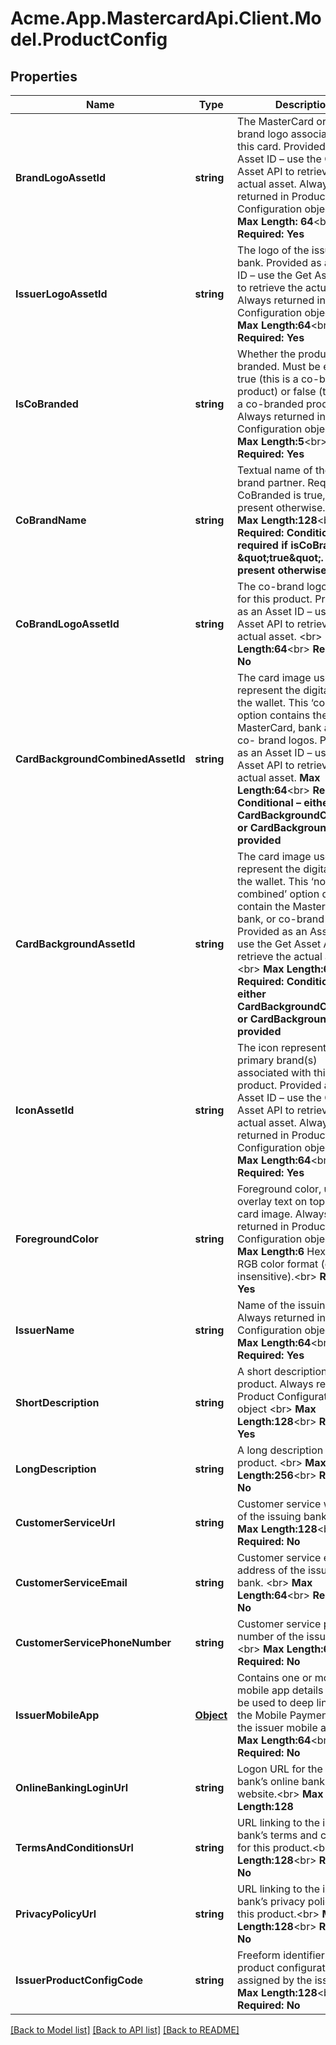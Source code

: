 
# Acme.App.MastercardApi.Client.Model.ProductConfig

## Properties

Name | Type | Description | Notes
------------ | ------------- | ------------- | -------------
**BrandLogoAssetId** | **string** | The MasterCard or Maestro brand logo associated with this card. Provided as an Asset ID – use the Get Asset API to retrieve the actual asset. Always returned in Product Configuration object &lt;br&gt;    __Max Length: 64__&lt;br&gt; __Required: Yes__  | [optional] 
**IssuerLogoAssetId** | **string** | The logo of the issuing bank. Provided as an Asset ID – use the Get Asset API to retrieve the actual asset. Always returned in Product Configuration object &lt;br&gt;     __Max Length:64__&lt;br&gt; __Required: Yes__  | [optional] 
**IsCoBranded** | **string** | Whether the product is co-branded. Must be either true (this is a co-branded product) or false (this is not a co-branded product). Always returned in Product Configuration object &lt;br&gt;    __Max Length:5__&lt;br&gt; __Required: Yes__  | [optional] 
**CoBrandName** | **string** | Textual name of the co-brand partner. Required if CoBranded is true, not present otherwise.  &lt;br&gt;   __Max Length:128__&lt;br&gt; __Required: Conditional – required if isCoBranded &#x3D; \&quot;true\&quot;. Not present otherwise__  | [optional] 
**CoBrandLogoAssetId** | **string** | The co-brand logo (if any) for this product. Provided as an Asset ID – use the Get Asset API to retrieve the actual asset. &lt;br&gt;   __Max Length:64__&lt;br&gt; __Required: No__  | [optional] 
**CardBackgroundCombinedAssetId** | **string** | The card image used to represent the digital card in the wallet. This ‘combined’ option contains the MasterCard, bank and any co- brand logos.  Provided as an Asset ID – use the Get Asset API to retrieve the actual asset.     __Max Length:64__&lt;br&gt; __Required: Conditional – either CardBackgroundCombined or CardBackground will be provided__  | [optional] 
**CardBackgroundAssetId** | **string** | The card image used to represent the digital card in the wallet. This ‘non-combined’ option does not contain the MasterCard, bank, or co-brand logos. Provided as an Asset ID – use the Get Asset API to retrieve the actual asset. &lt;br&gt;     __Max Length:64__&lt;br&gt; __Required: Conditional – either CardBackgroundCombined or CardBackground will be provided__  | [optional] 
**IconAssetId** | **string** | The icon representing the primary brand(s) associated with this product. Provided as an Asset ID – use the Get Asset API to retrieve the actual asset. Always returned in Product Configuration object&lt;br&gt;    __Max Length:64__&lt;br&gt; __Required: Yes__  | [optional] 
**ForegroundColor** | **string** | Foreground color, used to overlay text on top of the card image. Always returned in Product Configuration object&lt;br&gt;    __Max Length:6__ Hexadecimal RGB color format (case-insensitive).&lt;br&gt; __Required: Yes__  | [optional] 
**IssuerName** | **string** | Name of the issuing bank. Always returned in Product Configuration object &lt;br&gt;    __Max Length:64__&lt;br&gt; __Required: Yes__  | [optional] 
**ShortDescription** | **string** | A short description for this product. Always returned in Product Configuration object  &lt;br&gt;   __Max Length:128__&lt;br&gt; __Required: Yes__  | [optional] 
**LongDescription** | **string** | A long description for this product.  &lt;br&gt;   __Max Length:256__&lt;br&gt; __Required: No__  | [optional] 
**CustomerServiceUrl** | **string** | Customer service website of the issuing bank. &lt;br&gt;    __Max Length:128__&lt;br&gt; __Required: No__  | [optional] 
**CustomerServiceEmail** | **string** | Customer service email address of the issuing bank. &lt;br&gt;    __Max Length:64__&lt;br&gt; __Required: No__  | [optional] 
**CustomerServicePhoneNumber** | **string** | Customer service phone number of the issuing bank. &lt;br&gt;    __Max Length:64__&lt;br&gt; __Required: No__  | [optional] 
**IssuerMobileApp** | [**Object**](.md) | Contains one or more mobile app details that may be used to deep link from the Mobile Payment App to the issuer mobile app. &lt;br&gt;    __Max Length:64__&lt;br&gt; __Required: No__  | [optional] 
**OnlineBankingLoginUrl** | **string** | Logon URL for the issuing bank’s online banking website.&lt;br&gt;     __Max Length:128__  | [optional] 
**TermsAndConditionsUrl** | **string** | URL linking to the issuing bank’s terms and conditions for this product.&lt;br&gt;     __Max Length:128__&lt;br&gt; __Required: No__  | [optional] 
**PrivacyPolicyUrl** | **string** | URL linking to the issuing bank’s privacy policy for this product.&lt;br&gt;     __Max Length:128__&lt;br&gt; __Required: No__  | [optional] 
**IssuerProductConfigCode** | **string** | Freeform identifier for this product configuration as assigned by the issuer.&lt;br&gt;     __Max Length:128__&lt;br&gt; __Required: No__  | [optional] 

[[Back to Model list]](../README.md#documentation-for-models)
[[Back to API list]](../README.md#documentation-for-api-endpoints)
[[Back to README]](../README.md)

